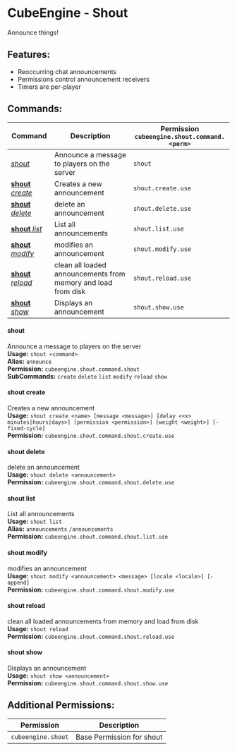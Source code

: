 # CubeEngine - Shout
Announce things!

## Features:
 - Reoccurring chat announcements
 - Permissions control announcement receivers
 - Timers are per-player

## Commands:
| Command | Description | Permission<br>`cubeengine.shout.command.<perm>` |
| --- | --- | --- |
| [*shout*](#shout) | Announce a message to players on the server | `shout` |
| [**shout** *create*](#shout-create) | Creates a new announcement | `shout.create.use` |
| [**shout** *delete*](#shout-delete) | delete an announcement | `shout.delete.use` |
| [**shout** *list*](#shout-list) | List all announcements | `shout.list.use` |
| [**shout** *modify*](#shout-modify) | modifies an announcement | `shout.modify.use` |
| [**shout** *reload*](#shout-reload) | clean all loaded announcements from memory and load from disk | `shout.reload.use` |
| [**shout** *show*](#shout-show) | Displays an announcement | `shout.show.use` |

#### shout  
Announce a message to players on the server  
**Usage:** `shout <command>`  
**Alias:** `announce`  
**Permission:** `cubeengine.shout.command.shout`  
**SubCommands:** `create` `delete` `list` `modify` `reload` `show`  

#### shout create  
Creates a new announcement  
**Usage:** `shout create <name> [message <message>] [delay <<x> minutes|hours|days>] [permission <permission>] [weight <weight>] [-fixed-cycle]`  
**Permission:** `cubeengine.shout.command.shout.create.use`  
  

#### shout delete  
delete an announcement  
**Usage:** `shout delete <announcement>`  
**Permission:** `cubeengine.shout.command.shout.delete.use`  
  

#### shout list  
List all announcements  
**Usage:** `shout list `  
**Alias:** `announcements` `/announcements`  
**Permission:** `cubeengine.shout.command.shout.list.use`  
  

#### shout modify  
modifies an announcement  
**Usage:** `shout modify <announcement> <message> [locale <locale>] [-append]`  
**Permission:** `cubeengine.shout.command.shout.modify.use`  
  

#### shout reload  
clean all loaded announcements from memory and load from disk  
**Usage:** `shout reload `  
**Permission:** `cubeengine.shout.command.shout.reload.use`  
  

#### shout show  
Displays an announcement  
**Usage:** `shout show <announcement>`  
**Permission:** `cubeengine.shout.command.shout.show.use`  
  

## Additional Permissions:

| Permission | Description |
| --- | --- |
| `cubeengine.shout` | Base Permission for shout |
